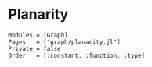 
# Planarity


```@autodocs
Modules = [Graph]
Pages   = ["graph/planarity.jl"]
Private = false
Order   = [:constant, :function, :type]
```
